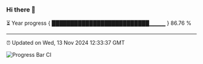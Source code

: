 ### Hi there 👋

⏳ Year progress { ██████████████████████████▁▁▁▁ } 86.76 %

---

⏰ Updated on Wed, 13 Nov 2024 12:33:37 GMT

![Progress Bar CI](https://github.com/liununu/liununu/workflows/Progress%20Bar%20CI/badge.svg)
